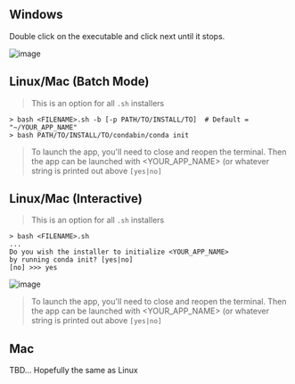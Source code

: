## Windows
Double click on the executable and click next until it stops.

![image](https://user-images.githubusercontent.com/48299585/211173763-fc7b54ad-c8cf-4386-94d8-cfc90cdb77d8.png)

## Linux/Mac (Batch Mode)
> This is an option for all `.sh` installers

```
> bash <FILENAME>.sh -b [-p PATH/TO/INSTALL/TO]  # Default = "~/YOUR_APP_NAME"
> bash PATH/TO/INSTALL/TO/condabin/conda init
```
> To launch the app, you'll need to close and reopen the terminal. Then the app can be launched with <YOUR_APP_NAME> (or whatever string is printed out above `[yes|no]`


## Linux/Mac (Interactive)
> This is an option for all `.sh` installers

```
> bash <FILENAME>.sh
...
Do you wish the installer to initialize <YOUR_APP_NAME>
by running conda init? [yes|no]
[no] >>> yes
```

![image](https://user-images.githubusercontent.com/48299585/213860689-51e4c09c-3755-4fbb-a26e-284d8ea96c9c.png)

> To launch the app, you'll need to close and reopen the terminal. Then the app can be launched with <YOUR_APP_NAME> (or whatever string is printed out above `[yes|no]`


## Mac
TBD... Hopefully the same as Linux
